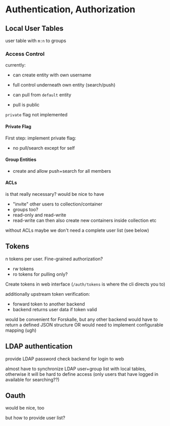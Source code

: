 # Authentication, Authorization

## Local User Tables

user table with `m:n` to groups

### Access Control 

currently:

- can create entity with own username
- full control underneath own entity (search/push)
- can pull from `default` entity

- pull is public

`private` flag not implemented

#### Private Flag

First step: implement private flag:

- no pull/search except for self

#### Group Entities

- create and allow push+search for all members

#### ACLs

is that really necessary? would be nice to have

- "invite" other users to collection/container
- groups too?
- read-only and read-write
- read-write can then also create new containers inside collection etc

without ACLs maybe we don't need a complete user list (see below)

## Tokens

n tokens per user. Fine-grained authorization?

- rw tokens
- ro tokens for pulling only?

Create tokens in web interface (`/auth/tokens` is where the cli directs you to)

additionally upstream token verification:

- forward token to another backend
- backend returns user data if token valid

would be convenient for Forskalle, but any other backend would have to return a
defined JSON structure OR would need to implement configurable mapping (ugh)


## LDAP authentication

provide LDAP password check backend for login to web

almost have to synchronize LDAP user+group list with local tables, otherwise it
will be hard to define access (only users that have logged in available for searching??)

## Oauth

would be nice, too

but how to provide user list?
